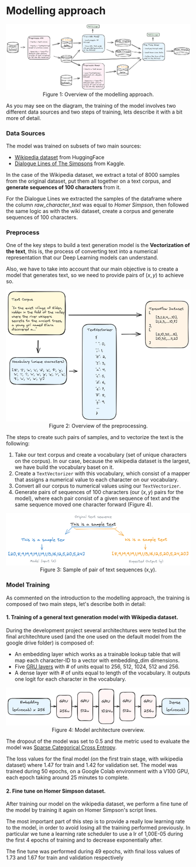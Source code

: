 # Modelling approach

<div style="align: center; text-align:center;">
  <img src="https://github.com/CesarCMa/recurrent_homer/blob/main/recurrent_homer/img/modelling_diagram.png"/>
  <figcaption>Figure 1: Overview of the modelling approach. </figcaption>
</div>


As you may see on the diagram, the training of the model involves two different data sources and two steps of training, lets describe it with a bit more of detail.

### Data Sources

The model was trained on subsets of two main sources:

* [Wikipedia dataset](https://huggingface.co/datasets/wikipedia) from HuggingFace
* [Dialogue Lines of The Simpsons](https://www.kaggle.com/datasets/pierremegret/dialogue-lines-of-the-simpsons) from Kaggle.



In the case of the Wikipedia dataset, we extract a total of 8000 samples from the original dataset, put them all together on a text corpus, and **generate sequences of 100 characters** from it.

For the Dialogue Lines we extracted the samples of the dataframe where the column *raw_character_text* was equal to *Homer Simpson*, then followed the same logic as with the wiki dataset, create a corpus and generate sequences of 100 characters.

### Preprocess

One of the key steps to build a text generation model is the **Vectorization of the text**, this is, the process of converting text into a numerical representation that our Deep Learning models can understand.

Also, we have to take into account that our main objective is to create a model that generates text, so we need to provide pairs of $(x,y)$ to achieve so.

<div style="align: center; text-align:center;">
  <img src="https://github.com/CesarCMa/recurrent_homer/blob/main/recurrent_homer/img/preprocess_diagram.png"/>
  <figcaption>Figure 2: Overview of the preprocessing. </figcaption>
</div>

The steps to create such pairs of samples, and to vectorize the text is the following:

1. Take our text corpus and create a vocabulary (set of unique characters on the corpus). In our case, because the wikipedia dataset is the largest, we have build the vocabulary baset on it.
2. Create a `TextVectorizer` with this vocabulary, which consist of a mapper that assigns a numerical value to each character on our vocabulary.
3. Convert all our corpus to numerical values using our `TextVectorizer`.
4. Generate pairs of sequences of 100 characters (our $(x,y)$ pairs for the model), where each pair consist of a given sequence of text and the same sequence moved one character forward (Figure 4).

<div style="align: center; text-align:center;">
  <img src="https://github.com/CesarCMa/recurrent_homer/blob/main/recurrent_homer/img/input_output.png"/>
  <figcaption>Figure 3: Sample of pair of text sequences (x,y). </figcaption>
</div>

### Model Training

As commented on the introduction to the modelling approach, the training is composed of two main steps, let's describe both in detail:

#### 1. Training of a general text generation model with Wikipedia dataset.

During the development project several architechtures were tested but the final architechture used (and the one used on the default model from the google drive folder) is composed of:

* An embedding layer which works as a trainable lookup table that will map each character-ID to a vector with embedding_dim dimensions.
* Five [GRU layers](https://en.wikipedia.org/wiki/Gated_recurrent_unit) with # of units equal to 256, 512, 1024, 512 and 256.
* A dense layer with # of units equal to length of the vocabulary. It outputs one logit for each character in the vocabulary.

<div style="align: center; text-align:center;">
  <img src="https://github.com/CesarCMa/recurrent_homer/blob/main/recurrent_homer/img/model_arch.png"/>
  <figcaption>Figure 4: Model architecture overview. </figcaption>
</div>


The dropout of the model was set to 0.5 and the metric used to evaluate the model was [Sparse Categorical Cross Entropy](https://www.tensorflow.org/api_docs/python/tf/keras/losses/SparseCategoricalCrossentropy).

The loss values for the final model (on the first train stage, with wikipedia dataset) where 1.47 for train and 1.42 for validation set. The model was trained during 50 epochs, on a Google Colab environment with a V100 GPU, each epoch taking around 25 minutes to complete.

#### 2. Fine tune on Homer Simpson dataset.

After training our model on the wikipedia dataset, we perform a fine tune of the model by training it again on Homer Simpson's script lines.

The most important part of this step is to provide a really low learning rate to the model, in order to avoid losing all the training performed previously. In particular we tune a learning rate scheduler to use a lr of 1,00E-05 during the first 4 epochs of training and to decrease exponentially after.

The fine tune was performed during 49 epochs, with final loss values of 1.73 and 1.67 for train and validation respectively